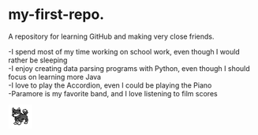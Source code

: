 # my-first-repo.
A repository for learning GitHub and making very close friends.

-I spend most of my time working on school work, even though I would rather be sleeping\
-I enjoy creating data parsing programs with Python, even though I should focus on learning more Java\
-I love to play the Accordion, even I could be playing the Piano\
-Paramore is my favorite band, and I love listening to film scores

<img src="dog_front_2_center.png" alt="dog pixel art">
